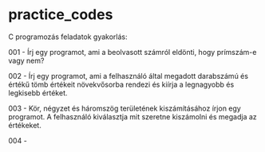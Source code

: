 # practice_codes
C programozás feladatok gyakorlás:

001 - Írj egy programot, ami a beolvasott számról eldönti, hogy prímszám-e vagy nem?

002 - Írj egy programot, ami a felhasználó által megadott darabszámú és értékű tömb értékeit növekvősorba rendezi és kiírja a legnagyobb és legkisebb értéket.

003 - Kör, négyzet és háromszög területének kiszámításához írjon egy programot. A felhasználó kiválasztja mit szeretne kiszámolni és megadja az értékeket.

004 - 
